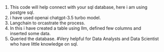 1. This code will help connect with your sql database, here i am using postgre sql.
2. i have used openai chatgpt-3.5 turbo model.
3. Langchain to orcastrate the process.
4. In this i have created a table using llm, defined few columns and inserted some data.
5. Queried the database.
   #Very helpful for Data Analysts and Data Scientist who have little knowledge on sql.
